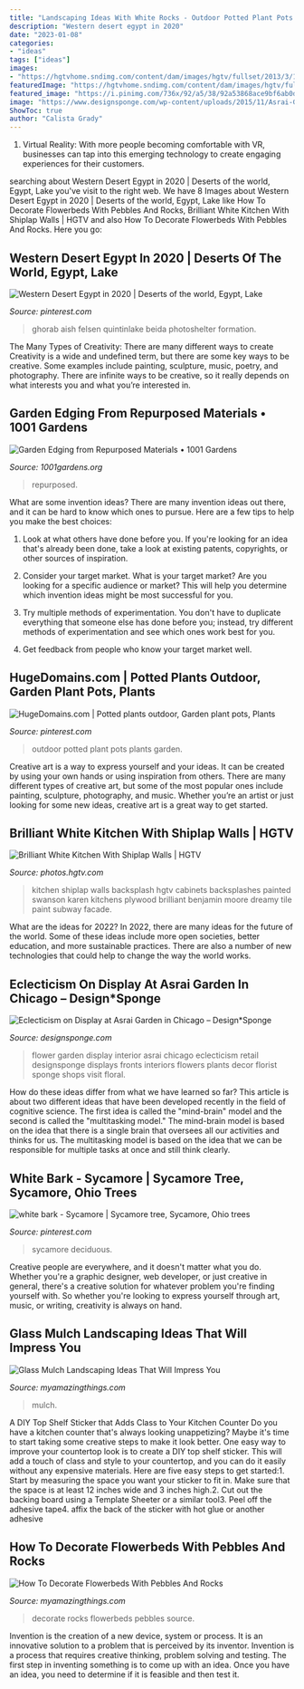 ```yaml
---
title: "Landscaping Ideas With White Rocks - Outdoor Potted Plant Pots Plants Garden"
description: "Western desert egypt in 2020"
date: "2023-01-08"
categories:
- "ideas"
tags: ["ideas"]
images:
- "https://hgtvhome.sndimg.com/content/dam/images/hgtv/fullset/2013/3/18/0/original_Karen-Swanson-reclaimed-plywood-kitchen-backsplash_s3x4.jpg.rend.hgtvcom.966.1288.suffix/1400977224618.jpeg"
featuredImage: "https://hgtvhome.sndimg.com/content/dam/images/hgtv/fullset/2013/3/18/0/original_Karen-Swanson-reclaimed-plywood-kitchen-backsplash_s3x4.jpg.rend.hgtvcom.966.1288.suffix/1400977224618.jpeg"
featured_image: "https://i.pinimg.com/736x/92/a5/38/92a53868ace9bf6ab0d75c37d389f184.jpg"
image: "https://www.designsponge.com/wp-content/uploads/2015/11/Asrai-Garden-Cover-Image.png"
ShowToc: true
author: "Calista Grady"
---
```



1. Virtual Reality: With more people becoming comfortable with VR, businesses can tap into this emerging technology to create engaging experiences for their customers.

	

		
searching about Western Desert Egypt in 2020 | Deserts of the world, Egypt, Lake you've visit to the right web. We have 8 Images about Western Desert Egypt in 2020 | Deserts of the world, Egypt, Lake like How To Decorate Flowerbeds With Pebbles And Rocks, Brilliant White Kitchen With Shiplap Walls | HGTV and also How To Decorate Flowerbeds With Pebbles And Rocks. Here you go:
		
    
## Western Desert Egypt In 2020 | Deserts Of The World, Egypt, Lake

<img loading=lazy src="https://i.pinimg.com/736x/92/a5/38/92a53868ace9bf6ab0d75c37d389f184.jpg" onerror="this.onerror=null;this.src='https://tse3.mm.bing.net/th?id=OIP.czymfUZlq41X2MXUKCCR2gHaLG&amp;pid=15.1';" alt="Western Desert Egypt in 2020 | Deserts of the world, Egypt, Lake">

_Source: pinterest.com_

>ghorab aish felsen quintinlake beida photoshelter formation. 

	

The Many Types of Creativity: There are many different ways to create
Creativity is a wide and undefined term, but there are some key ways to be creative. Some examples include painting, sculpture, music, poetry, and photography. There are infinite ways to be creative, so it really depends on what interests you and what you’re interested in.

    
## Garden Edging From Repurposed Materials • 1001 Gardens

<img loading=lazy src="https://www.1001gardens.org/wp-content/uploads/2015/07/edging8.jpg" onerror="this.onerror=null;this.src='https://tse1.mm.bing.net/th?id=OIP.9y1odhFoXgd-EBwBwRuRYwHaJ4&amp;pid=15.1';" alt="Garden Edging from Repurposed Materials • 1001 Gardens">

_Source: 1001gardens.org_

>repurposed. 

	

What are some invention ideas?
There are many invention ideas out there, and it can be hard to know which ones to pursue. Here are a few tips to help you make the best choices:
1. Look at what others have done before you. If you're looking for an idea that's already been done, take a look at existing patents, copyrights, or other sources of inspiration.

2. Consider your target market. What is your target market? Are you looking for a specific audience or market? This will help you determine which invention ideas might be most successful for you.

3. Try multiple methods of experimentation. You don't have to duplicate everything that someone else has done before you; instead, try different methods of experimentation and see which ones work best for you.

4. Get feedback from people who know your target market well.

    
## HugeDomains.com | Potted Plants Outdoor, Garden Plant Pots, Plants

<img loading=lazy src="https://i.pinimg.com/736x/0e/ee/4d/0eee4dae24d0b9f595f761d91f1c15c9.jpg" onerror="this.onerror=null;this.src='https://tse4.mm.bing.net/th?id=OIP.R4a8FNHsAiLSJ3jiC4hsswHaLF&amp;pid=15.1';" alt="HugeDomains.com | Potted plants outdoor, Garden plant pots, Plants">

_Source: pinterest.com_

>outdoor potted plant pots plants garden. 

	

Creative art is a way to express yourself and your ideas. It can be created by using your own hands or using inspiration from others. There are many different types of creative art, but some of the most popular ones include painting, sculpture, photography, and music. Whether you’re an artist or just looking for some new ideas, creative art is a great way to get started.

    
## Brilliant White Kitchen With Shiplap Walls | HGTV

<img loading=lazy src="https://hgtvhome.sndimg.com/content/dam/images/hgtv/fullset/2013/3/18/0/original_Karen-Swanson-reclaimed-plywood-kitchen-backsplash_s3x4.jpg.rend.hgtvcom.966.1288.suffix/1400977224618.jpeg" onerror="this.onerror=null;this.src='https://tse1.mm.bing.net/th?id=OIP.ioaPFVnWBmaVGH1PzkeXuAHaJ4&amp;pid=15.1';" alt="Brilliant White Kitchen With Shiplap Walls | HGTV">

_Source: photos.hgtv.com_

>kitchen shiplap walls backsplash hgtv cabinets backsplashes painted swanson karen kitchens plywood brilliant benjamin moore dreamy tile paint subway facade. 

	

What are the ideas for 2022?
In 2022, there are many ideas for the future of the world. Some of these ideas include more open societies, better education, and more sustainable practices. There are also a number of new technologies that could help to change the way the world works.

    
## Eclecticism On Display At Asrai Garden In Chicago – Design*Sponge

<img loading=lazy src="https://www.designsponge.com/wp-content/uploads/2015/11/Asrai-Garden-Cover-Image.png" onerror="this.onerror=null;this.src='https://tse2.mm.bing.net/th?id=OIP.EbvHR9UB1xL2mbz-pSg0EAHaLH&amp;pid=15.1';" alt="Eclecticism on Display at Asrai Garden in Chicago – Design*Sponge">

_Source: designsponge.com_

>flower garden display interior asrai chicago eclecticism retail designsponge displays fronts interiors flowers plants decor florist sponge shops visit floral. 

	

How do these ideas differ from what we have learned so far?
This article is about two different ideas that have been developed recently in the field of cognitive science. The first idea is called the "mind-brain" model and the second is called the "multitasking model." The mind-brain model is based on the idea that there is a single brain that oversees all our activities and thinks for us. The multitasking model is based on the idea that we can be responsible for multiple tasks at once and still think clearly.

    
## White Bark - Sycamore | Sycamore Tree, Sycamore, Ohio Trees

<img loading=lazy src="https://i.pinimg.com/736x/57/22/7e/57227ec37c5eccc1987f151702dad633.jpg" onerror="this.onerror=null;this.src='https://tse1.mm.bing.net/th?id=OIP.n0zcyymH2CGhgCI_25HBQgAAAA&amp;pid=15.1';" alt="white bark - Sycamore | Sycamore tree, Sycamore, Ohio trees">

_Source: pinterest.com_

>sycamore deciduous. 

	

Creative people are everywhere, and it doesn't matter what you do. Whether you're a graphic designer, web developer, or just creative in general, there's a creative solution for whatever problem you're finding yourself with. So whether you're looking to express yourself through art, music, or writing, creativity is always on hand.

    
## Glass Mulch Landscaping Ideas That Will Impress You

<img loading=lazy src="https://myamazingthings.com/wp-content/uploads/2017/04/landscape8-1024x771.jpg" onerror="this.onerror=null;this.src='https://tse3.mm.bing.net/th?id=OIP.UY8yBIboEgR2xaQuqgNNQAHaFk&amp;pid=15.1';" alt="Glass Mulch Landscaping Ideas That Will Impress You">

_Source: myamazingthings.com_

>mulch. 

	

A DIY Top Shelf Sticker that Adds Class to Your Kitchen Counter
Do you have a kitchen counter that's always looking unappetizing? Maybe it's time to start taking some creative steps to make it look better. One easy way to improve your countertop look is to create a DIY top shelf sticker. This will add a touch of class and style to your countertop, and you can do it easily without any expensive materials. Here are five easy steps to get started:1. Start by measuring the space you want your sticker to fit in. Make sure that the space is at least 12 inches wide and 3 inches high.2. Cut out the backing board using a Template Sheeter or a similar tool3. Peel off the adhesive tape4. affix the back of the sticker with hot glue or another adhesive
    
## How To Decorate Flowerbeds With Pebbles And Rocks

<img loading=lazy src="https://myamazingthings.com/wp-content/uploads/2017/04/garden6-2.jpg" onerror="this.onerror=null;this.src='https://tse1.mm.bing.net/th?id=OIP.4D5vqN0L-cZ40r_3F2RecAHaJ4&amp;pid=15.1';" alt="How To Decorate Flowerbeds With Pebbles And Rocks">

_Source: myamazingthings.com_

>decorate rocks flowerbeds pebbles source. 

	

Invention is the creation of a new device, system or process. It is an innovative solution to a problem that is perceived by its inventor. Invention is a process that requires creative thinking, problem solving and testing. The first step in inventing something is to come up with an idea. Once you have an idea, you need to determine if it is feasible and then test it.


